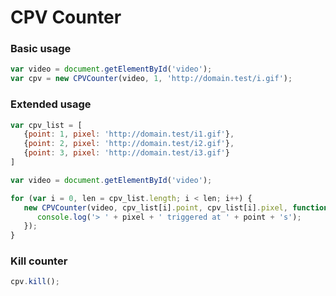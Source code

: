 # CPV Counter




### Basic usage
```javascript
var video = document.getElementById('video');
var cpv = new CPVCounter(video, 1, 'http://domain.test/i.gif');
```

### Extended usage
```javascript
var cpv_list = [
   {point: 1, pixel: 'http://domain.test/i1.gif'},
   {point: 2, pixel: 'http://domain.test/i2.gif'},
   {point: 3, pixel: 'http://domain.test/i3.gif'}
]

var video = document.getElementById('video');

for (var i = 0, len = cpv_list.length; i < len; i++) {
   new CPVCounter(video, cpv_list[i].point, cpv_list[i].pixel, function(point, pixel){
      console.log('> ' + pixel + ' triggered at ' + point + 's');
   });
}

```

### Kill counter
```javascript
cpv.kill();

```

